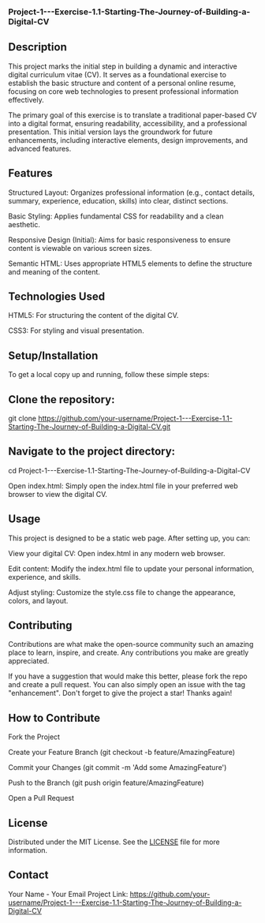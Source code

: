 ### Project-1---Exercise-1.1-Starting-The-Journey-of-Building-a-Digital-CV
## Description
This project marks the initial step in building a dynamic and interactive digital curriculum vitae (CV). It serves as a foundational exercise to establish the basic structure and content of a personal online resume, focusing on core web technologies to present professional information effectively.

The primary goal of this exercise is to translate a traditional paper-based CV into a digital format, ensuring readability, accessibility, and a professional presentation. This initial version lays the groundwork for future enhancements, including interactive elements, design improvements, and advanced features.

## Features
Structured Layout: Organizes professional information (e.g., contact details, summary, experience, education, skills) into clear, distinct sections.

Basic Styling: Applies fundamental CSS for readability and a clean aesthetic.

Responsive Design (Initial): Aims for basic responsiveness to ensure content is viewable on various screen sizes.

Semantic HTML: Uses appropriate HTML5 elements to define the structure and meaning of the content.

## Technologies Used
HTML5: For structuring the content of the digital CV.

CSS3: For styling and visual presentation.

## Setup/Installation
To get a local copy up and running, follow these simple steps:

## Clone the repository:

git clone https://github.com/your-username/Project-1---Exercise-1.1-Starting-The-Journey-of-Building-a-Digital-CV.git


## Navigate to the project directory:

cd Project-1---Exercise-1.1-Starting-The-Journey-of-Building-a-Digital-CV

Open index.html:
Simply open the index.html file in your preferred web browser to view the digital CV.

## Usage
This project is designed to be a static web page. After setting up, you can:

View your digital CV: Open index.html in any modern web browser.

Edit content: Modify the index.html file to update your personal information, experience, and skills.

Adjust styling: Customize the style.css file to change the appearance, colors, and layout.

## Contributing
Contributions are what make the open-source community such an amazing place to learn, inspire, and create. Any contributions you make are greatly appreciated.

If you have a suggestion that would make this better, please fork the repo and create a pull request. You can also simply open an issue with the tag "enhancement".
Don't forget to give the project a star! Thanks again!

## How to Contribute
Fork the Project

Create your Feature Branch (git checkout -b feature/AmazingFeature)

Commit your Changes (git commit -m 'Add some AmazingFeature')

Push to the Branch (git push origin feature/AmazingFeature)

Open a Pull Request

## License
Distributed under the MIT License. See the [LICENSE](https://github.com/jofiel-nguyen/Project-1---Exercise-1.1-Starting-The-Journey-of-Building-a-Digital-CV/blob/main/LICENSE) file for more information.
## Contact
Your Name - Your Email
Project Link: https://github.com/your-username/Project-1---Exercise-1.1-Starting-The-Journey-of-Building-a-Digital-CV